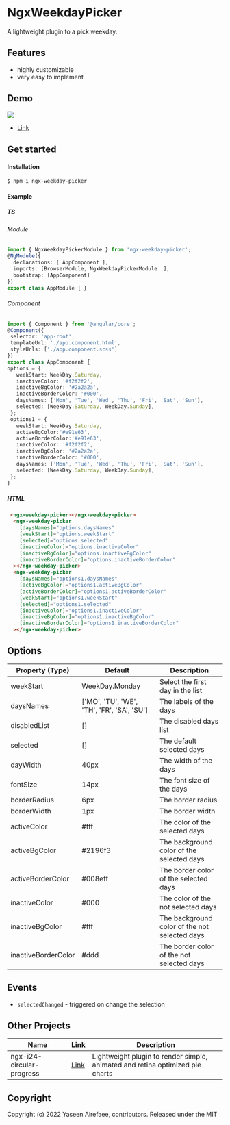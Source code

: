 # NgxWeekdayPicker

 A lightweight plugin to a pick weekday.
 
## Features
* highly customizable
* very easy to implement
## Demo
[![](https://raw.githubusercontent.com/yasref/ngx-i24-weekday-picker-lib/master/demo/imgs/ngx-weekday-picker.png)](https://stackblitz.com/edit/ngx-weekday-picker-demo)
* [Link](https://stackblitz.com/edit/ngx-weekday-picker-demo)
## Get started
#### Installation
```
$ npm i ngx-weekday-picker
```
#### Example
##### TS
###### Module
```typescript 
import { NgxWeekdayPickerModule } from 'ngx-weekday-picker';
@NgModule({
  declarations: [ AppComponent ],
  imports: [BrowserModule, NgxWeekdayPickerModule  ],
  bootstrap: [AppComponent]
})
export class AppModule { }
```
 ###### Component
 ```typescript 
import { Component } from '@angular/core';
@Component({
  selector: 'app-root',
  templateUrl: './app.component.html',
  styleUrls: ['./app.component.scss']
})
export class AppComponent {
 options = {
    weekStart: WeekDay.Saturday,
    inactiveColor: '#f2f2f2',
    inactiveBgColor: '#2a2a2a',
    inactiveBorderColor: '#000',
    daysNames: ['Mon', 'Tue', 'Wed', 'Thu', 'Fri', 'Sat', 'Sun'],
    selected: [WeekDay.Saturday, WeekDay.Sunday],
  };
  options1 = { 
    weekStart: WeekDay.Saturday,
    activeBgColor:'#e91e63',
    activeBorderColor:'#e91e63',
    inactiveColor: '#f2f2f2',
    inactiveBgColor: '#2a2a2a',
    inactiveBorderColor: '#000',
    daysNames: ['Mon', 'Tue', 'Wed', 'Thu', 'Fri', 'Sat', 'Sun'],
    selected: [WeekDay.Saturday, WeekDay.Sunday],
  };
}
```
##### HTML
```html 
 <ngx-weekday-picker></ngx-weekday-picker>
  <ngx-weekday-picker
    [daysNames]="options.daysNames"
    [weekStart]="options.weekStart"
    [selected]="options.selected"
    [inactiveColor]="options.inactiveColor"
    [inactiveBgColor]="options.inactiveBgColor"
    [inactiveBorderColor]="options.inactiveBorderColor"
  ></ngx-weekday-picker>
  <ngx-weekday-picker
    [daysNames]="options1.daysNames"
    [activeBgColor]="options1.activeBgColor"
    [activeBorderColor]="options1.activeBorderColor"
    [weekStart]="options1.weekStart"
    [selected]="options1.selected"
    [inactiveColor]="options1.inactiveColor"
    [inactiveBgColor]="options1.inactiveBgColor"
    [inactiveBorderColor]="options1.inactiveBorderColor"
  ></ngx-weekday-picker>
``` 

## Options

| Property (Type) | Default | Description|
| - | - | - |
| weekStart |  WeekDay.Monday | Select the first day in the list |
| daysNames | ['MO', 'TU', 'WE', 'TH', 'FR', 'SA', 'SU'] | The labels of the days |
| disabledList | [] | The disabled days list |
| selected | [] | The default selected days |
| dayWidth | 40px | The width of the days |
| fontSize | 14px | The font size of the days |
| borderRadius | 6px | The border radius |
| borderWidth | 1px | The border width |
| activeColor | #fff | The color of the selected days |
| activeBgColor | #2196f3 | The background color of the selected days |
| activeBorderColor | #008eff | The border color of the selected days |
| inactiveColor | #000 | The color of the not selected days |
| inactiveBgColor | #fff |The background color of the not selected days |
| inactiveBorderColor | #ddd | The border color of the not selected days |

## Events
* `selectedChanged` - triggered on change the selection

## Other Projects
| Name | Link | Description|
| - | - | - |
| ngx-i24-circular-progress | [Link](https://www.npmjs.com/package/ngx-i24-circular-progress) | Lightweight plugin to render simple, animated and retina optimized pie charts |
## Copyright
Copyright (c) 2022 Yaseen Alrefaee, contributors. Released under the MIT


<!-- 
This library was generated with [Angular CLI](https://github.com/angular/angular-cli) version 14.0.0.

## Code scaffolding

Run `ng generate component component-name --project ngx-weekday-picker` to generate a new component. You can also use `ng generate directive|pipe|service|class|guard|interface|enum|module --project ngx-weekday-picker`.
> Note: Don't forget to add `--project ngx-weekday-picker` or else it will be added to the default project in your `angular.json` file. 

## Build

Run `ng build ngx-weekday-picker` to build the project. The build artifacts will be stored in the `dist/` directory.

## Publishing

After building your library with `ng build ngx-weekday-picker`, go to the dist folder `cd dist/ngx-weekday-picker` and run `npm publish`.

## Running unit tests

Run `ng test ngx-weekday-picker` to execute the unit tests via [Karma](https://karma-runner.github.io).

## Further help

To get more help on the Angular CLI use `ng help` or go check out the [Angular CLI Overview and Command Reference](https://angular.io/cli) page. -->
